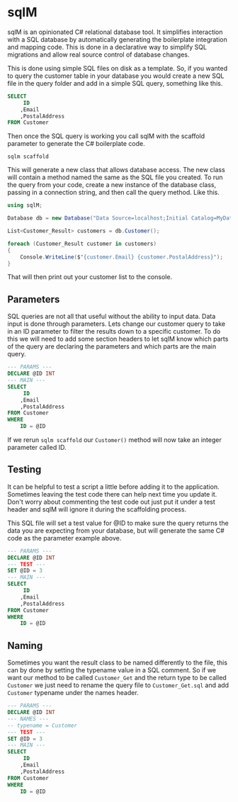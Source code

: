 # sqlM
sqlM is an opinionated C# relational database tool. It simplifies interaction with a SQL database by automatically generating the boilerplate integration and mapping code. This is done in a declarative way to simplify SQL migrations and allow real source control of database changes.

This is done using simple SQL files on disk as a template. So, if you wanted to query the customer table in your database you would create a new SQL file in the query folder and add in a simple SQL query, something like this.

``` SQL
SELECT
	 ID
	,Email
	,PostalAddress
FROM Customer
```

Then once the SQL query is working you call sqlM with the scaffold parameter to generate the C# boilerplate code.

``` CMD
sqlm scaffold
```

This will generate a new class that allows database access. The new class will contain a method named the same as the SQL file you created. To run the query from your code, create a new instance of the database class, passing in a connection string, and then call the query method. Like this.

``` C#
using sqlM;

Database db = new Database("Data Source=localhost;Initial Catalog=MyDatabase;Integrated Security=SSPI;");

List<Customer_Result> customers = db.Customer();

foreach (Customer_Result customer in customers)
{
	Console.WriteLine($"{customer.Email} {customer.PostalAddress}");
}
```

That will then print out your customer list to the console.

## Parameters 

SQL queries are not all that useful without the ability to input data. Data input is done through parameters. Lets change our customer query to take in an ID parameter to filter the results down to a specific customer. To do this we will need to add some section headers to let sqlM know which parts of the query are declaring the parameters and which parts are the main query.

``` SQL
--- PARAMS ---
DECLARE @ID INT
--- MAIN ---
SELECT
	 ID
	,Email
	,PostalAddress
FROM Customer
WHERE 
	ID = @ID
```

If we rerun `sqlm scaffold` our `Customer()` method will now take an integer parameter called ID.

## Testing

It can be helpful to test a script a little before adding it to the application. Sometimes leaving the test code there can help next time you update it. Don't worry about commenting the test code out just put it under a test header and sqlM will ignore it during the scaffolding process.

This SQL file will set a test value for @ID to make sure the query returns the data you are expecting from your database, but will generate the same C# code as the parameter example above.

``` SQL
--- PARAMS ---
DECLARE @ID INT
--- TEST ---
SET @ID = 3
--- MAIN ---
SELECT
	 ID
	,Email
	,PostalAddress
FROM Customer
WHERE 
	ID = @ID
```

## Naming

Sometimes you want the result class to be named differently to the file, this can by done by setting the typename value in a SQL comment. So if we want our method to be called `Customer_Get` and the return type to be called `Customer` we just need to rename the query file to `Customer_Get.sql` and add `Customer` typename under the names header.

``` SQL
--- PARAMS ---
DECLARE @ID INT
--- NAMES ---
-- typename = Customer
--- TEST ---
SET @ID = 3
--- MAIN ---
SELECT
	 ID
	,Email
	,PostalAddress
FROM Customer
WHERE 
	ID = @ID
```



